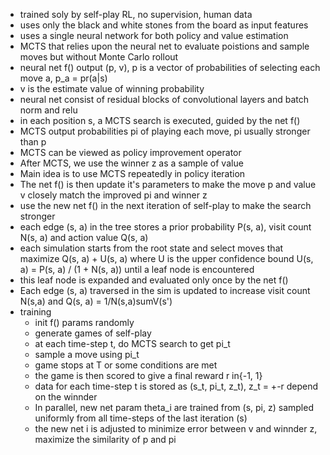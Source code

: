 - trained soly by self-play RL, no supervision, human data
- uses only the black and white stones from the board as input features
- uses a single neural network for both policy and value estimation
- MCTS that relies upon the neural net to evaluate poistions and sample moves but without Monte Carlo rollout
- neural net f() output (p, v), p is a vector of probabilities of selecting each move a, p_a = pr(a|s)
- v is the estimate value of winning probability
- neural net consist of residual blocks of convolutional layers and batch norm and relu
- in each position s, a MCTS search is executed, guided by the net f()
- MCTS output probabilities pi of playing each move, pi usually stronger than p
- MCTS can be viewed as policy improvement operator
- After MCTS, we use the winner z as a sample of value
- Main idea is to use MCTS repeatedly in policy iteration
- The net f() is then update it's parameters to make the move p and value v closely match the improved pi and winner z
- use the new net f() in the next iteration of self-play to make the search stronger
- each edge (s, a) in the tree stores a prior probability P(s, a), visit count N(s, a) and action value Q(s, a)
- each simulation starts from the root state and select moves that maximize Q(s, a) + U(s, a)
where U is the upper confidence bound U(s, a) = P(s, a) / (1 + N(s, a)) until a leaf node is encountered
- this leaf node is expanded and evaluated only once by the net f()
- Each edge (s, a) traversed in the sim is updated to increase visit count N(s,a) and Q(s, a) = 1/N(s,a)sumV(s')
- training
  - init f() params randomly
  - generate games of self-play
  - at each time-step t, do MCTS search to get pi_t
  - sample a move using pi_t
  - game stops at T or some conditions are met
  - the game is then scored to give a final reward r in{-1, 1}
  - data for each time-step t is stored as (s_t, pi_t, z_t), z_t = +-r depend on the winnder
  - In parallel, new net param theta_i are trained from (s, pi, z) sampled uniformly from all time-steps
  of the last iteration (s)
  - the new net i is adjusted to minimize error between v and winnder z, maximize the similarity of p and pi

